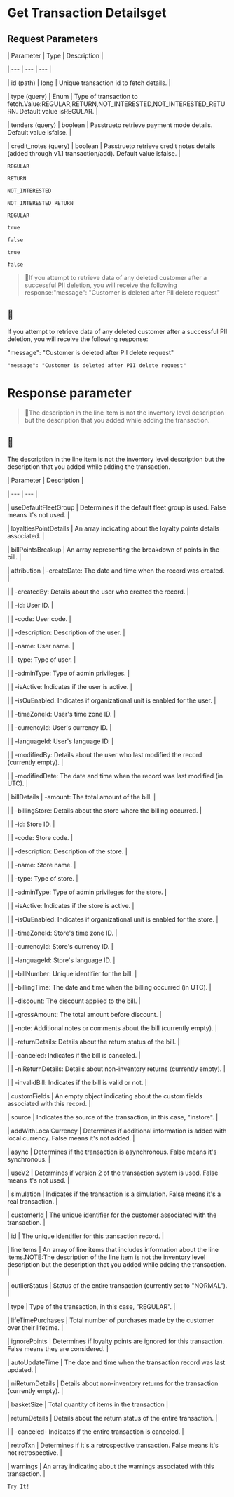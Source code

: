 # Get Transaction Detailsget

## Request Parameters

| Parameter | Type | Description |

| --- | --- | --- |

| id (path) | long | Unique transaction id to fetch details. |

| type (query) | Enum | Type of transaction to fetch.Value:REGULAR,RETURN,NOT_INTERESTED,NOT_INTERESTED_RETURN. Default value isREGULAR. |

| tenders (query) | boolean | Passtrueto retrieve payment mode details. Default value isfalse. |

| credit_notes (query) | boolean | Passtrueto retrieve credit notes  details (added through v1.1 transaction/add). Default value isfalse. |



`REGULAR`

`RETURN`

`NOT_INTERESTED`

`NOT_INTERESTED_RETURN`

`REGULAR`

`true`

`false`

`true`

`false`

> 🚧If you attempt to retrieve data of any deleted customer after a successful PII deletion, you will receive the following response:"message": "Customer is deleted after PII delete request"

## 🚧

If you attempt to retrieve data of any deleted customer after a successful PII deletion, you will receive the following response:

"message": "Customer is deleted after PII delete request"

```
"message": "Customer is deleted after PII delete request"
```

# Response parameter

> 🚧The description in the line item is not the inventory level description but the description that you added while adding the transaction.

## 🚧

The description in the line item is not the inventory level description but the description that you added while adding the transaction.

| Parameter | Description |

| --- | --- |

| useDefaultFleetGroup | Determines if the default fleet group is used. False means it's not used. |

| loyaltiesPointDetails | An array indicating about the loyalty points details associated. |

| billPointsBreakup | An array representing the breakdown of points in the bill. |

| attribution | -createDate: The date and time when the record was created. |

|  | -createdBy: Details about the user who created the record. |

|  | -id: User ID. |

|  | -code: User code. |

|  | -description: Description of the user. |

|  | -name: User name. |

|  | -type: Type of user. |

|  | -adminType: Type of admin privileges. |

|  | -isActive: Indicates if the user is active. |

|  | -isOuEnabled: Indicates if organizational unit is enabled for the user. |

|  | -timeZoneId: User's time zone ID. |

|  | -currencyId: User's currency ID. |

|  | -languageId: User's language ID. |

|  | -modifiedBy: Details about the user who last modified the record (currently empty). |

|  | -modifiedDate: The date and time when the record was last modified (in UTC). |

| billDetails | -amount: The total amount of the bill. |

|  | -billingStore: Details about the store where the billing occurred. |

|  | -id: Store ID. |

|  | -code: Store code. |

|  | -description: Description of the store. |

|  | -name: Store name. |

|  | -type: Type of store. |

|  | -adminType: Type of admin privileges for the store. |

|  | -isActive: Indicates if the store is active. |

|  | -isOuEnabled: Indicates if organizational unit is enabled for the store. |

|  | -timeZoneId: Store's time zone ID. |

|  | -currencyId: Store's currency ID. |

|  | -languageId: Store's language ID. |

|  | -billNumber: Unique identifier for the bill. |

|  | -billingTime: The date and time when the billing occurred (in UTC). |

|  | -discount: The discount applied to the bill. |

|  | -grossAmount: The total amount before discount. |

|  | -note: Additional notes or comments about the bill (currently empty). |

|  | -returnDetails: Details about the return status of the bill. |

|  | -canceled: Indicates if the bill is canceled. |

|  | -niReturnDetails: Details about non-inventory returns (currently empty). |

|  | -invalidBill: Indicates if the bill is valid or not. |

| customFields | An empty object indicating about the custom fields associated with this record. |

| source | Indicates the source of the transaction, in this case, "instore". |

| addWithLocalCurrency | Determines if additional information is added with local currency. False means it's not added. |

| async | Determines if the transaction is asynchronous. False means it's synchronous. |

| useV2 | Determines if version 2 of the transaction system is used. False means it's not used. |

| simulation | Indicates if the transaction is a simulation. False means it's a real transaction. |

| customerId | The unique identifier for the customer associated with the transaction. |

| id | The unique identifier for this transaction record. |

| lineItems | An array of line items that includes information about the line items.NOTE:The description of the line item is not the inventory level description but the description that you added while adding the transaction. |

| outlierStatus | Status of the entire transaction (currently set to "NORMAL"). |

| type | Type of the transaction, in this case, "REGULAR". |

| lifeTimePurchases | Total number of purchases made by the customer over their lifetime. |

| ignorePoints | Determines if loyalty points are ignored for this transaction. False means they are considered. |

| autoUpdateTime | The date and time when the transaction record was last updated. |

| niReturnDetails | Details about non-inventory returns for the transaction (currently empty). |

| basketSize | Total quantity of items in the transaction |

| returnDetails | Details about the return status of the entire transaction. |

|  | -canceled- Indicates if the entire transaction is canceled. |

| retroTxn | Determines if it's a retrospective transaction. False means it's not retrospective. |

| warnings | An array indicating about the warnings associated with this transaction. |



`Try It!`